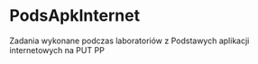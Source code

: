 # PodsApkInternet
Zadania wykonane podczas laboratoriów z Podstawych aplikacji internetowych na PUT PP
